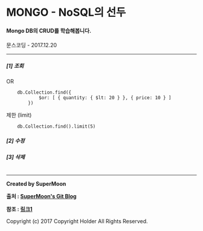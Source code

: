 # MONGO - NoSQL의 선두

#### Mongo DB의 CRUD를 학습해봅니다.

<div class="pull-right"> 문스코딩 - 2017.12.20 </div>

---

##### [1] 조회


OR
```
    db.Collection.find({
            $or: [ { quantity: { $lt: 20 } }, { price: 10 } ]
        })
```

제한 (limit)
```
    db.Collection.find().limit(5)
```

##### [2] 수정

##### [3] 삭제

```

```

---

**Created by SuperMoon**

**출처 : [SuperMoon's Git Blog](https://github.com/jm921106)**

**참조 : [링크1]()**

Copyright (c) 2017 Copyright Holder All Rights Reserved.
